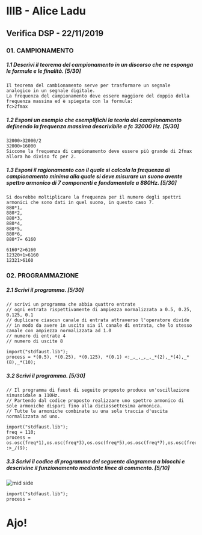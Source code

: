 # IIIB - Alice Ladu

## Verifica DSP - 22/11/2019

### 01. CAMPIONAMENTO

##### 1.1 Descrivi il teorema del campionamento in un discorso che ne esponga le formule e le finalità. [5/30]

```
Il teorema del cambionamento serve per trasformare un segnale analogico in un segnale digitale.
La frequenza del campionamento deve essere maggiore del doppio della frequenza massima ed è spiegata con la formula:
fc>2fmax
```

##### 1.2 Esponi un esempio che esemplifichi la teoria del campionamento definendo la frequenza massima descrivibile a _fc 32000 Hz_. [5/30]

```
32000>32000/2
32000>16000
Siccome la frequenza di campionamento deve essere più grande di 2fmax allora ho diviso fc per 2.
```

##### 1.3 Esponi il ragionamento con il quale si calcola la frequenza di campionamento minima alla quale si deve misurare un suono avente spettro armonico di 7 componenti e fondamentale a _880Hz_. [5/30]

```
Si dovrebbe moltiplicare la frequenza per il numero degli spettri armonici che sono dati in quel suono, in questo caso 7.
880*1, 
880*2, 
880*3, 
880*4, 
880*5, 
880*6,
880*7= 6160

6160*2>6160
12320+1>6160 
12321>6160

```

### 02. PROGRAMMAZIONE

##### 2.1 Scrivi il programma. [5/30]

```
// scrivi un programma che abbia quattro entrate
// ogni entrata rispettivamente di ampiezza normalizzata a 0.5, 0.25, 0.125, 0.1
// duplicare ciascun canale di entrata attraverso l'operatore divide
// in modo da avere in uscita sia il canale di entrata, che lo stesso canale con ampiezza normalizzata ad 1.0
// numero di entrate 4
// numero di uscite 8

import("stdfaust.lib");
process = *(0.5), *(0.25), *(0.125), *(0.1) <:_,_,_,_,_*(2),_*(4),_*(8),_*(10);
```

##### 3.2 Scrivi il programma. [5/30]

```
// Il programma di faust di seguito proposto produce un'oscillazione sinusoidale a 110Hz.
// Partendo dal codice proposto realizzare uno spettro armonico di sole armoniche dispari fino alla diciassettesima armonica.
// Tutte le armoniche combinate su una sola traccia d'uscita normalizzata ad uno.

import("stdfaust.lib");
freq = 110;
process = os.osc(freq*1),os.osc(freq*3),os.osc(freq*5),os.osc(freq*7),os.osc(freq*9),os.osc(freq*11),os.osc(freq*13),os.osc(freq*15),os.osc(freq*17) :>_/(9);
```

##### 3.3 Scrivi il codice di programma del seguente diagramma a blocchi e descrivine il funzionamento mediante linee di commento. [5/10]

![mid side](https://github.com/LSSN/2019-11-22-3B-DSP/blob/master/process.svg)

```
import("stdfaust.lib");
process =
```

# Ajo!

